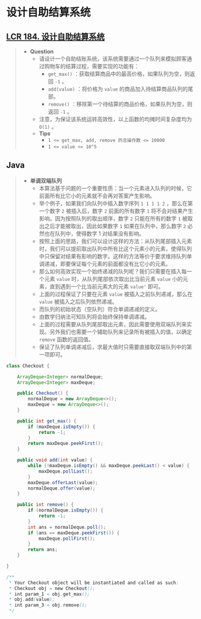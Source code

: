 # 设计自助结算系统

## [LCR 184. 设计自助结算系统](https://leetcode.cn/problems/dui-lie-de-zui-da-zhi-lcof/)

> - **Question**
>   - 请设计一个自助结账系统，该系统需要通过一个队列来模拟顾客通过购物车的结算过程，需要实现的功能有：
>     - `get_max()` ：获取结算商品中的最高价格，如果队列为空，则返回 `-1` 。
>     - `add(value)` ：将价格为 `value` 的商品加入待结算商品队列的尾部。
>     - `remove()` ：移除第一个待结算的商品价格，如果队列为空，则返回 `-1` 。
>   - 注意，为保证该系统运转高效性，以上函数的均摊时间复杂度均为 `O(1)` 。
>   - **Tips**
>     - `1 <= get_max, add, remove 的总操作数 <= 10000`
>     - `1 <= value <= 10^5`

## Java

> - **单调双端队列**
>   - 本算法基于问题的一个重要性质：当一个元素进入队列的时候，它前面所有比它小的元素就不会再对答案产生影响。
>   - 举个例子，如果我们向队列中插入数字序列 `1 1 1 1 2` ，那么在第一个数字 `2` 被插入后，数字 `2` 前面的所有数字 `1` 将不会对结果产生影响。因为按照队列的取出顺序，数字 `2` 只能在所有的数字 `1` 被取出之后才能被取出，因此如果数字 `1` 如果在队列中，那么数字 `2` 必然也在队列中，使得数字 1 对结果没有影响。
>   - 按照上面的思路，我们可以设计这样的方法：从队列尾部插入元素时，我们可以提前取出队列中所有比这个元素小的元素，使得队列中只保留对结果有影响的数字。这样的方法等价于要求维持队列单调递减，即要保证每个元素的前面都没有比它小的元素。
>   - 那么如何高效实现一个始终递减的队列呢？我们只需要在插入每一个元素 `value` 时，从队列尾部依次取出比当前元素 `value` 小的元素，直到遇到一个比当前元素大的元素 `value'` 即可。
>   - 上面的过程保证了只要在元素 `value` 被插入之前队列递减，那么在 `value` 被插入之后队列依然递减。
>   - 而队列的初始状态（空队列）符合单调递减的定义。
>   - 由数学归纳法可知队列将会始终保持单调递减。
>   - 上面的过程需要从队列尾部取出元素，因此需要使用双端队列来实现。另外我们也需要一个辅助队列来记录所有被插入的值，以确定 `remove` 函数的返回值。
>   - 保证了队列单调递减后，求最大值时只需要直接取双端队列中的第一项即可。

```java
class Checkout {

    ArrayDeque<Integer> normalDeque;
    ArrayDeque<Integer> maxDeque;

    public Checkout() {
        normalDeque = new ArrayDeque<>();
        maxDeque = new ArrayDeque<>();
    }

    public int get_max() {
        if (maxDeque.isEmpty()) {
            return -1;
        }
        return maxDeque.peekFirst();
    }

    public void add(int value) {
        while (!maxDeque.isEmpty() && maxDeque.peekLast() < value) {
            maxDeque.pollLast();
        }
        maxDeque.offerLast(value);
        normalDeque.offer(value);
    }

    public int remove() {
        if (normalDeque.isEmpty()) {
            return -1;
        }
        int ans = normalDeque.poll();
        if (ans == maxDeque.peekFirst()) {
            maxDeque.pollFirst();
        }
        return ans;
    }

}

/**
 * Your Checkout object will be instantiated and called as such:
 * Checkout obj = new Checkout();
 * int param_1 = obj.get_max();
 * obj.add(value);
 * int param_3 = obj.remove();
 */
```

